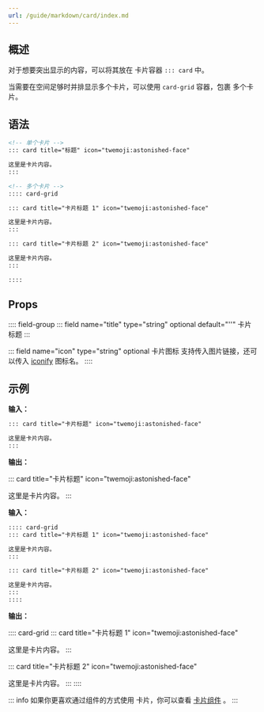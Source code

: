 ```yaml
---
url: /guide/markdown/card/index.md
---
```

## 概述

对于想要突出显示的内容，可以将其放在 卡片容器 `::: card` 中。

当需要在空间足够时并排显示多个卡片，可以使用 `card-grid` 容器，包裹 多个卡片。

## 语法

```md
<!-- 单个卡片 -->
::: card title="标题" icon="twemoji:astonished-face"

这里是卡片内容。
:::

<!-- 多个卡片 -->
:::: card-grid

::: card title="卡片标题 1" icon="twemoji:astonished-face"

这里是卡片内容。
:::

::: card title="卡片标题 2" icon="twemoji:astonished-face"

这里是卡片内容。
:::

::::
```

## Props

:::: field-group
::: field name="title" type="string" optional default="''"
卡片标题
:::

::: field name="icon" type="string" optional
卡片图标 支持传入图片链接，还可以传入 [iconify](https://icon-sets.iconify.design/) 图标名。
::::

## 示例

**输入：**

```md
::: card title="卡片标题" icon="twemoji:astonished-face"

这里是卡片内容。
:::
```

**输出：**

::: card title="卡片标题" icon="twemoji:astonished-face"

这里是卡片内容。
:::

**输入：**

```md
:::: card-grid
::: card title="卡片标题 1" icon="twemoji:astonished-face"

这里是卡片内容。
:::

::: card title="卡片标题 2" icon="twemoji:astonished-face"

这里是卡片内容。
:::
::::
```

**输出：**

:::: card-grid
::: card title="卡片标题 1" icon="twemoji:astonished-face"

这里是卡片内容。
:::

::: card title="卡片标题 2" icon="twemoji:astonished-face"

这里是卡片内容。
:::
::::

::: info
如果你更喜欢通过组件的方式使用 卡片，你可以查看 [卡片组件](/guide/features/component/#card) 。
:::
